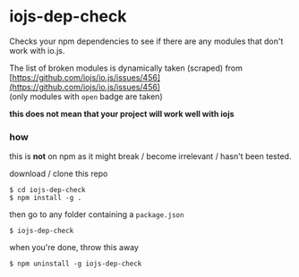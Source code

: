 # iojs-dep-check

Checks your npm dependencies to see if there are any modules that don't work with io.js.

The list of broken modules is dynamically taken (scraped) from [https://github.com/iojs/io.js/issues/456](https://github.com/iojs/io.js/issues/456)  
(only modules with `open` badge are taken)

**this does not mean that your project will work well with iojs**


### how
this is **not** on npm as it might break / become irrelevant / hasn't been tested.

download / clone this repo
```
$ cd iojs-dep-check
$ npm install -g .
```

then go to any folder containing a `package.json`
```
$ iojs-dep-check
```

when you're done, throw this away
```
$ npm uninstall -g iojs-dep-check
```
